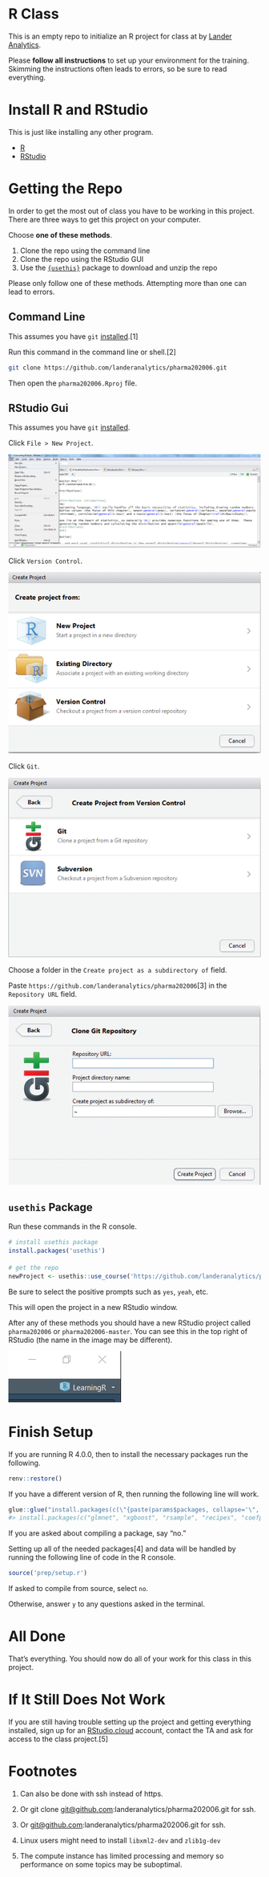 
<!-- README.md is generated from README.Rmd. Please edit that file -->

<script type="text/javascript">
code .sourceCode {
    white-space: pre-wrap;       /* Since CSS 2.1 */
    white-space: -moz-pre-wrap;  /* Mozilla, since 1999 */
    white-space: -pre-wrap;      /* Opera 4-6 */
    white-space: -o-pre-wrap;    /* Opera 7 */
    word-wrap: break-word;       /* Internet Explorer 5.5+ */
    overflow-wrap: break-word;
}
</script>

# R Class

This is an empty repo to initialize an R project for class at by [Lander
Analytics](https://www.landeranalytics.com).

Please **follow all instructions** to set up your environment for the
training. Skimming the instructions often leads to errors, so be sure to
read everything.

# Install R and RStudio

This is just like installing any other program.

  - [R](https://cloud.r-project.org/)
  - [RStudio](https://www.rstudio.com/products/rstudio/download/#download)

# Getting the Repo

In order to get the most out of class you have to be working in this
project. There are three ways to get this project on your computer.

Choose **one of these methods**.

1.  Clone the repo using the command line
2.  Clone the repo using the RStudio GUI
3.  Use the [`{usethis}`](https://usethis.r-lib.org) package to download
    and unzip the repo

Please only follow one of these methods. Attempting more than one can
lead to errors.

## Command Line

This assumes you have `git`
[installed](https://git-scm.com/book/en/v2/Getting-Started-Installing-Git).\[1\]

Run this command in the command line or shell.\[2\]

``` sh
git clone https://github.com/landeranalytics/pharma202006.git
```

Then open the `pharma202006.Rproj` file.

## RStudio Gui

This assumes you have `git`
[installed](https://git-scm.com/book/en/v2/Getting-Started-Installing-Git).

Click `File > New Project`.

![](images/rstudio-project-menu.png)<!-- -->

Click `Version Control`.

![](images/rstudio-create-project.png)<!-- -->

Click `Git`.

![](images/rstudio-create-project-version-control.png)<!-- -->

Choose a folder in the `Create project as a subdirectory of` field.

Paste `https://github.com/landeranalytics/pharma202006`\[3\] in the
`Repository URL` field.

![](images/rstudio-create-project-git.png)<!-- -->

## `usethis` Package

Run these commands in the R console.

``` r
# install usethis package
install.packages('usethis')

# get the repo
newProject <- usethis::use_course('https://github.com/landeranalytics/pharma202006/archive/master.zip')
```

Be sure to select the positive prompts such as `yes`, `yeah`, etc.

This will open the project in a new RStudio window.

After any of these methods you should have a new RStudio project called
`pharma202006` or `pharma202006-master`. You can see this in the top
right of RStudio (the name in the image may be different).

![](images/ProjectCorner.png)<!-- -->

# Finish Setup

If you are running R 4.0.0, then to install the necessary packages run
the following.

``` r
renv::restore()
```

If you have a different version of R, then running the following line
will work.

``` r
glue::glue("install.packages(c(\"{paste(params$packages, collapse='\", \"')}\")")
#> install.packages(c("glmnet", "xgboost", "rsample", "recipes", "coefplot", "DiagrammeR", "ranger", "randomForest", "partykit", "tune", "parsnip", "piggyback")
```

If you are asked about compiling a package, say “no.”

Setting up all of the needed packages\[4\] and data will be handled by
running the following line of code in the R console.

``` r
source('prep/setup.r')
```

If asked to compile from source, select `no`.

Otherwise, answer `y` to any questions asked in the terminal.

# All Done

That’s everything. You should now do all of your work for this class in
this project.

# If It Still Does Not Work

If you are still having trouble setting up the project and getting
everything installed, sign up for an
[RStudio.cloud](https://rstudio.cloud/) account, contact the TA and ask
for access to the class project.\[5\]

# Footnotes

1.  Can also be done with ssh instead of https.

2.  Or git clone <git@github.com>:landeranalytics/pharma202006.git for
    ssh.

3.  Or <git@github.com>:landeranalytics/pharma202006.git for ssh.

4.  Linux users might need to install `libxml2-dev` and `zlib1g-dev`

5.  The compute instance has limited processing and memory so
    performance on some topics may be suboptimal.
